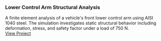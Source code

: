 ### Lower Control Arm Structural Analysis
A finite element analysis of a vehicle's front lower control arm using AISI 1040 steel. The simulation investigates static structural behavior including deformation, stress, and safety factor under a load of 750 N.  
[View Project](./control_arm/)
